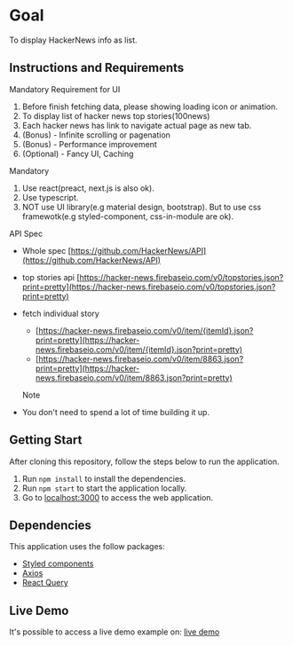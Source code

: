# Goal

To display HackerNews info as list.

## Instructions and Requirements

Mandatory Requirement for UI

1. Before finish fetching data, please showing loading icon or animation.
2. To display list of hacker news top stories(100news)
3. Each hacker news has link to navigate actual page as new tab.
4. (Bonus) - Infinite scrolling or pagenation
5. (Bonus) - Performance improvement
6. (Optional) - Fancy UI, Caching

Mandatory

1. Use react(preact, next.js is also ok).
2. Use typescript.
3. NOT use UI library(e.g material design, bootstrap).
   But to use css framewotk(e.g styled-component, css-in-module are ok).

API Spec

- Whole spec [https://github.com/HackerNews/API](https://github.com/HackerNews/API)
- top stories api [https://hacker-news.firebaseio.com/v0/topstories.json?print=pretty](https://hacker-news.firebaseio.com/v0/topstories.json?print=pretty)
- fetch individual story

  - [https://hacker-news.firebaseio.com/v0/item/{itemId}.json?print=pretty](https://hacker-news.firebaseio.com/v0/item/{itemId}.json?print=pretty)
  - [https://hacker-news.firebaseio.com/v0/item/8863.json?print=pretty](https://hacker-news.firebaseio.com/v0/item/8863.json?print=pretty)

  Note

- You don't need to spend a lot of time building it up.

## Getting Start

After cloning this repository, follow the steps below to run the application.

1. Run `npm install` to install the dependencies.
2. Run `npm start` to start the application locally.
3. Go to [localhost:3000](http://localhost:3000/) to access the web application.

## Dependencies

This application uses the follow packages:

- [Styled components](https://styled-components.com/)
- [Axios](https://axios-http.com/docs/intro)
- [React Query](https://tanstack.com/query/v4/docs/installation)

## Live Demo

It's possible to access a live demo example on:
[live demo](https://hn-top-stories-list.surge.sh/)
